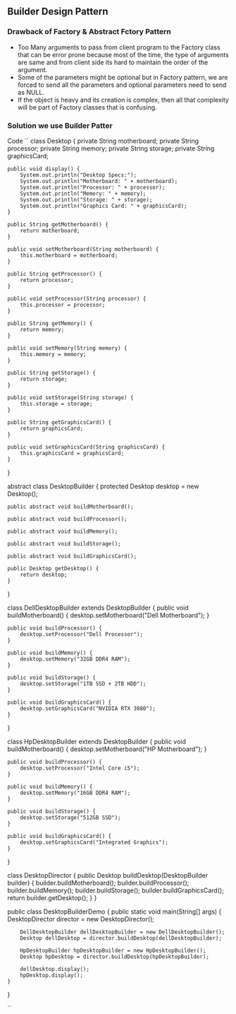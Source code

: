 ## Builder Design Pattern
### Drawback of Factory & Abstract Fctory Pattern
- Too Many arguments to pass from client program to the Factory class that can be error prone because most of the time, the type of arguments are same and from client side its hard to maintain the order of the argument.
- Some of the parameters might be optional but in Factory pattern, we are forced to send all the parameters and optional parameters need to send as NULL.
- If the object is heavy and its creation is complex, then all that complexity will be part of Factory classes that is confusing.
### Solution we use Builder Patter
Code
``
        class Desktop {
    private String motherboard;
    private String processor;
    private String memory;
    private String storage;
    private String graphicsCard;

    public void display() {
        System.out.println("Desktop Specs:");
        System.out.println("Motherboard: " + motherboard);
        System.out.println("Processor: " + processor);
        System.out.println("Memory: " + memory);
        System.out.println("Storage: " + storage);
        System.out.println("Graphics Card: " + graphicsCard);
    }

    public String getMotherboard() {
        return motherboard;
    }

    public void setMotherboard(String motherboard) {
        this.motherboard = motherboard;
    }

    public String getProcessor() {
        return processor;
    }

    public void setProcessor(String processor) {
        this.processor = processor;
    }

    public String getMemory() {
        return memory;
    }

    public void setMemory(String memory) {
        this.memory = memory;
    }

    public String getStorage() {
        return storage;
    }

    public void setStorage(String storage) {
        this.storage = storage;
    }

    public String getGraphicsCard() {
        return graphicsCard;
    }

    public void setGraphicsCard(String graphicsCard) {
        this.graphicsCard = graphicsCard;
    }
}

abstract class DesktopBuilder {
    protected Desktop desktop = new Desktop();

    public abstract void buildMotherboard();

    public abstract void buildProcessor();

    public abstract void buildMemory();

    public abstract void buildStorage();

    public abstract void buildGraphicsCard();

    public Desktop getDesktop() {
        return desktop;
    }
}

class DellDesktopBuilder extends DesktopBuilder {
    public void buildMotherboard() {
        desktop.setMotherboard("Dell Motherboard");
    }

    public void buildProcessor() {
        desktop.setProcessor("Dell Processor");
    }

    public void buildMemory() {
        desktop.setMemory("32GB DDR4 RAM");
    }

    public void buildStorage() {
        desktop.setStorage("1TB SSD + 2TB HDD");
    }

    public void buildGraphicsCard() {
        desktop.setGraphicsCard("NVIDIA RTX 3080");
    }
}

class HpDesktopBuilder extends DesktopBuilder {
    public void buildMotherboard() {
        desktop.setMotherboard("HP Motherboard");
    }

    public void buildProcessor() {
        desktop.setProcessor("Intel Core i5");
    }

    public void buildMemory() {
        desktop.setMemory("16GB DDR4 RAM");
    }

    public void buildStorage() {
        desktop.setStorage("512GB SSD");
    }

    public void buildGraphicsCard() {
        desktop.setGraphicsCard("Integrated Graphics");
    }
}

class DesktopDirector {
    public Desktop buildDesktop(DesktopBuilder builder) {
        builder.buildMotherboard();
        builder.buildProcessor();
        builder.buildMemory();
        builder.buildStorage();
        builder.buildGraphicsCard();
        return builder.getDesktop();
    }
}

public class DesktopBuilderDemo {
    public static void main(String[] args) {
        DesktopDirector director = new DesktopDirector();

        DellDesktopBuilder dellDesktopBuilder = new DellDesktopBuilder();
        Desktop dellDesktop = director.buildDesktop(dellDesktopBuilder);

        HpDesktopBuilder hpDesktopBuilder = new HpDesktopBuilder();
        Desktop hpDesktop = director.buildDesktop(hpDesktopBuilder);

        dellDesktop.display();
        hpDesktop.display();
    }
}


``